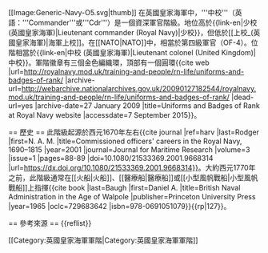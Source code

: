 [[Image:Generic-Navy-O5.svg|thumb]]
在英國皇家海軍中，'''中校'''（英語：'''Commander'''或'''Cdr'''）是一個資深軍官階級。地位高於{{link-en|少校 (英國皇家海軍)|Lieutenant commander (Royal Navy)|少校}}，但低於[[上校_(英國皇家海軍)|海軍上校]]。在[[NATO|NATO]]中，相當於第四級軍官（OF-4）。位階相當於{{link-en|中校 (英國皇家海軍)|Lieutenant colonel (United Kingdom)|中校}}。軍階徽章有三個金色編織環，頂部有一個圓環<ref>{{cite web |url=http://royalnavy.mod.uk/training-and-people/rn-life/uniforms-and-badges-of-rank/ |archive-url=http://webarchive.nationalarchives.gov.uk/20090127182544/royalnavy.mod.uk/training-and-people/rn-life/uniforms-and-badges-of-rank/ |dead-url=yes |archive-date=27 January 2009 |title=Uniforms and Badges of Rank at Royal Navy website |accessdate=7 September 2015}}</ref>。

== 歷史 ==
此階級起源於西元1670年左右<ref>{{cite journal |ref=harv |last=Rodger |first=N. A. M. |title=Commissioned officers' careers in the Royal Navy, 1690–1815 |year=2001 |journal=Journal for Maritime Research |volume=3 |issue=1 |pages=88-89 |doi=10.1080/21533369.2001.9668314 |url=https://dx.doi.org/10.1080/21533369.2001.9668314}}</ref>。大約西元1770年之前，此階級通常在[[火船|火船]]、[[醫療船|醫療船]]或[[小型風帆戰船|小型風帆戰船]]上指揮<ref name=Baugh>{{cite book |last=Baugh |first=Daniel A. |title=British Naval Administration in the Age of Walpole |publisher=Princeton University Press |year=1965 |oclc=729683642 |isbn=978-0691051079}}</ref>{{rp|127}}。

== 參考來源 ==
{{reflist}}

[[Category:英國皇家海軍軍階|Category:英國皇家海軍軍階]]